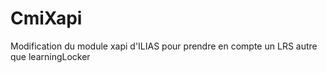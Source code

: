 # CmiXapi
Modification du module xapi d'ILIAS pour prendre en compte un LRS autre que learningLocker
